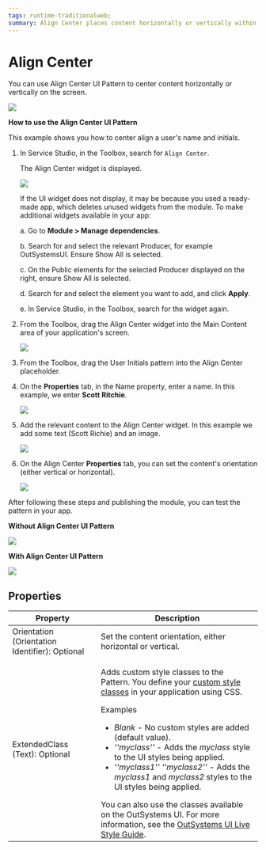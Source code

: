 ```yaml
---
tags: runtime-traditionalweb; 
summary: Align Center places content horizontally or vertically within a container.
---
```


# Align Center

You can use Align Center UI Pattern to center content horizontally or vertically on the screen. 

![](<images/aligncenter-1.png>)

**How to use the Align Center UI Pattern**

This example shows you how to center align a user's name and initials.

1. In Service Studio, in the Toolbox, search for `Align Center`. 

    The Align Center widget is displayed.

    ![](<images/aligncenter-2-ss.png>)

    If the UI widget does not display, it may be because you used a ready-made app, which deletes unused widgets from the module. To make additional widgets available in your app:

    a. Go to **Module > Manage dependencies**.

    b. Search for and select the relevant Producer, for example OutSystemsUI. Ensure Show All is selected. 

    c. On the Public elements for the selected Producer displayed on the right, ensure Show All is selected.
    
    d. Search for and select the element you want to add, and click **Apply**. 
    
    e. In Service Studio, in the Toolbox, search for the widget again.

1. From the Toolbox, drag the Align Center widget into the Main Content area of your application's screen.
    
    ![](<images/aligncenter-3-ss.png>)
   
1. From the Toolbox, drag the User Initials pattern into the Align Center placeholder.

1. On the **Properties** tab, in the Name property, enter a name. In this example, we enter **Scott Ritchie**.

    ![](<images/aligncenter-4-ss.png>)

1. Add the relevant content to the Align Center widget. In this example we add some text (Scott Richie) and an image. 

    ![](<images/aligncenter-5-ss.png>)

1. On the Align Center **Properties** tab, you can set the content's orientation (either vertical or horizontal).

    ![](<images/aligncenter-6-ss.png>)

After following these steps and publishing the module, you can test the pattern in your app. 


**Without Align Center UI Pattern** 

![](<images/aligncenter-7-ss.png>)

**With Align Center UI Pattern**

![](<images/aligncenter-8-ss.png>)


## Properties

| **Property** |  **Description** |  
|---|---|
| Orientation (Orientation Identifier): Optional | Set the content orientation, either horizontal or vertical. | 
| ExtendedClass (Text): Optional  | <p>Adds custom style classes to the Pattern. You define your [custom style classes](../../../../../develop/ui/look-feel/css.md) in your application using CSS.</p> <p>Examples <ul><li>_Blank_ - No custom styles are added (default value).</li><li>_''myclass''_ - Adds the _myclass_ style to the UI styles being applied.</li><li>_''myclass1'' ''myclass2''_ - Adds the _myclass1_ and _myclass2_ styles to the UI styles being applied.</li></ul></p>You can also use the classes available on the OutSystems UI. For more information, see the [OutSystems UI Live Style Guide](https://outsystemsui.outsystems.com/StyleGuidePreview/Styles). |




